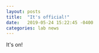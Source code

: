 ```yaml
---
layout: posts
title:  "It's official!"
date:   2019-05-24 15:22:45 -0400
categories: lab news
---
```


It's on!

[zoo]: http://zoology.ubc.ca/
[ubc]: http://www.ubc.ca/
